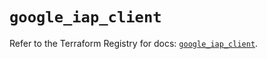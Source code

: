 # `google_iap_client`

Refer to the Terraform Registry for docs: [`google_iap_client`](https://registry.terraform.io/providers/hashicorp/google/6.49.1/docs/resources/iap_client).
